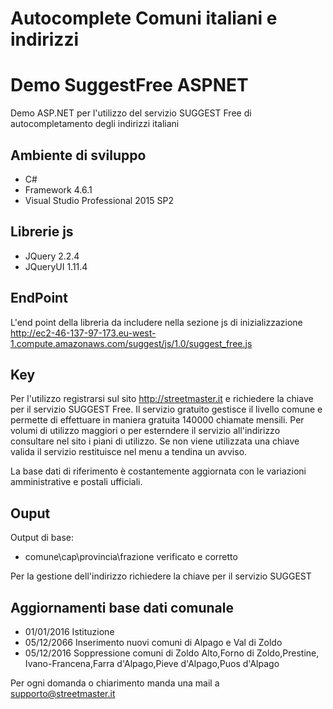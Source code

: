 # Autocomplete Comuni italiani e indirizzi 
# Demo SuggestFree ASPNET
Demo ASP.NET per l'utilizzo del servizio SUGGEST Free di autocompletamento degli indirizzi italiani

## Ambiente di sviluppo
  - C#
  - Framework 4.6.1
  - Visual Studio Professional 2015 SP2
  
## Librerie js
  - JQuery 2.2.4
  - JQueryUI 1.11.4
 
## EndPoint
L'end point della libreria da includere nella sezione js di inizializzazione 
    http://ec2-46-137-97-173.eu-west-1.compute.amazonaws.com/suggest/js/1.0/suggest_free.js

## Key
Per l'utilizzo registrarsi sul sito http://streetmaster.it e richiedere la chiave per il servizio SUGGEST Free.
Il servizio gratuito gestisce il livello comune e permette di effettuare in maniera gratuita 140000 chiamate mensili. 
Per volumi di utilizzo maggiori o per esterndere il servizio all'indirizzo consultare nel sito i piani di utilizzo.
Se non viene utilizzata una chiave valida il servizio restituisce nel menu a tendina un avviso.

La base dati di riferimento è costantemente aggiornata con le variazioni amministrative e postali ufficiali.
  
## Ouput
Output di base:
  - comune\cap\provincia\frazione verificato e corretto
  
 Per la gestione dell'indirizzo richiedere la chiave per il servizio SUGGEST
  
## Aggiornamenti base dati comunale
  - 01/01/2016 Istituzione
  - 05/12/2066 Inserimento nuovi comuni di Alpago e Val di Zoldo
  - 05/12/2016 Soppressione comuni di Zoldo Alto,Forno di Zoldo,Prestine, Ivano-Francena,Farra d'Alpago,Pieve d'Alpago,Puos d'Alpago
  
Per ogni domanda o chiarimento manda una mail a supporto@streetmaster.it
